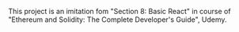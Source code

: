 This project is an imitation fom "Section 8: Basic React" in course of "Ethereum and Solidity: The Complete Developer's Guide", Udemy.